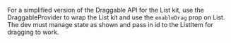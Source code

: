 For a simplified version of the Draggable API for the List kit, use the DraggableProvider to wrap the List kit and use the `enableDrag` prop on List. The dev must manage state as shown and pass in id to the ListItem for dragging to work.